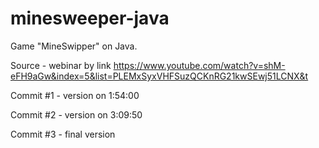 # minesweeper-java
Game "MineSwipper" on Java.

Source - webinar by link https://www.youtube.com/watch?v=shM-eFH9aGw&index=5&list=PLEMxSyxVHFSuzQCKnRG21kwSEwj51LCNX&t

Commit #1 - version on 1:54:00

Commit #2 - version on 3:09:50

Commit #3 - final version
